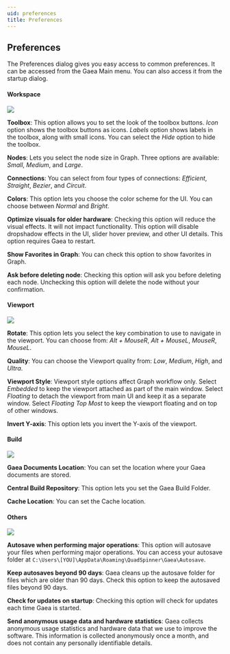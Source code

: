 ```yaml
---
uid: preferences
title: Preferences
---
```


## Preferences

The Preferences dialog gives you easy access to common preferences. It can be accessed from the Gaea Main menu. You can also access it from the startup dialog.

#### Workspace

![](/images/ui/Preferences-1.webp)

**Toolbox**: 
This option allows you to set the look of the toolbox buttons. *Icon* option shows the toolbox buttons as icons. *Labels* option shows labels in the toolbox, along with small icons. You can select the *Hide* option to hide the toolbox.

**Nodes**: 
Lets you select the node size in Graph. Three options are available: *Small*, *Medium*, and *Large*.

**Connections**: 
You can select from four types of connections: *Efficient*, *Straight*, *Bezier*, and *Circuit*.

**Colors**: 
This option lets you choose the color scheme for the UI. You can choose between *Normal* and *Bright*.

**Optimize visuals for older hardware**: 
Checking this option will reduce the visual effects. It will not impact functionality. This option will disable dropshadow effects in the UI, slider hover preview, and other UI details. This option requires Gaea to restart.

**Show Favorites in Graph**: 
You can check this option to show favorites in Graph.

**Ask before deleting node**: 
Checking this option will ask you before deleting each node. Unchecking this option will delete the node without your confirmation.

#### Viewport

![](/images/ui/Preferences-2.webp)

**Rotate**: 
This option lets you select the key combination to use to navigate in the viewport. You can choose from: 
*Alt + MouseR*, *Alt + MouseL*, *MouseR*, *MouseL*.

**Quality**: 
You can choose the Viewport quality from: *Low*, *Medium*, *High*, and *Ultra*.

**Viewport Style**: 
Viewport style options affect Graph workflow only. Select *Embedded* to keep the viewport attached as part of the main window. Select *Floating* to detach the viewport from main UI and keep it as a separate window. Select *Floating Top Most* to keep the viewport floating and on top of other windows.

**Invert Y-axis**: 
This option lets you invert the Y-axis of the viewport.

#### Build

![](/images/ui/Preferences-3.webp)

**Gaea Documents Location**: 
You can set the location where your Gaea documents are stored.

**Central Build Repository**: 
This option lets you set the Gaea Build Folder.

**Cache Location**: 
You can set the Cache location.


#### Others

![](/images/ui/Preferences-4.webp)

**Autosave when performing major operations**: 
This option will autosave your files when performing major operations. You can access your autosave folder at `C:\Users\[YOU]\AppData\Roaming\QuadSpinner\Gaea\Autosave`.

**Keep autosaves beyond 90 days**: 
Gaea cleans up the autosave folder for files which are older than 90 days. Check this option to keep the autosaved files beyond 90 days.

**Check for updates on startup**: 
Checking this option will check for updates each time Gaea is started.

**Send anonymous usage data and hardware statistics**: 
Gaea collects anonymous usage statistics and hardware data that we use to improve the software. This information is collected anonymously once a month, and does not contain any personally identifiable details.
